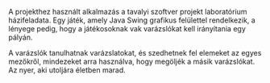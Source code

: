 A projekthez használt alkalmazás a tavalyi szoftver projekt laboratórium
házifeladata. Egy játék, amely Java Swing grafikus felülettel rendelkezik,
a lényege pedig, hogy a játékosoknak vak varázslókat kell irányítania egy pályán.

A varázslók tanulhatnak varázslatokat, és szedhetnek fel elemeket az egyes mezőkről, 
mindezeket arra használva, hogy megöljék a másik varázslókat. Az nyer, aki utoljára 
életben marad.